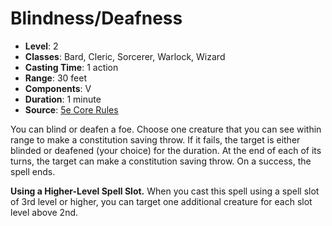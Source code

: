 # Blindness/Deafness

- **Level**: 2
- **Classes**: Bard, Cleric, Sorcerer, Warlock, Wizard
- **Casting Time**: 1 action
- **Range**: 30 feet
- **Components**: V
- **Duration**: 1 minute
- **Source**: [5e Core Rules](http://dnd.wizards.com/articles/features/systems-reference-document-srd)

You can blind or deafen a foe. Choose one creature that you can see within range to make a constitution saving throw. If it fails, the target is either blinded or deafened (your choice) for the duration. At the end of each of its turns, the target can make a constitution saving throw. On a success, the spell ends.

**Using a Higher-Level Spell Slot.** When you cast this spell using a spell slot of 3rd level or higher, you can target one additional creature for each slot level above 2nd.
